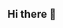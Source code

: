 ## Hi there 👋

<!--
**WillCarv/WillCarv** is a ✨ _special_ ✨ repository because its `README.md` (this file) appears on your GitHub profile.

Here are some ideas to get you started:
![William Carvajal](https://github.com/WillCarv/WillCarv/assets/98909875/45133993-d208-4433-8574-8b130b492142)

- 🔭 I’m currently working on ...
- 🌱 I’m currently learning ...
- 👯 I’m looking to collaborate on ...
- 🤔 I’m looking for help with ...
- 💬 Ask me about ...
- 📫 How to reach me: ...
- 😄 Pronouns: ...
- ⚡ Fun fact: ...
-->
